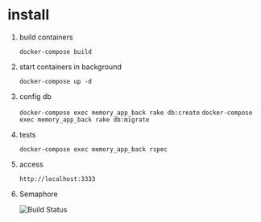 # install

1. build containers

   `docker-compose build`

1. start containers in background

   `docker-compose up -d`

1. config db

   `docker-compose exec memory_app_back rake db:create`
   `docker-compose exec memory_app_back rake db:migrate`
   
1. tests

   `docker-compose exec memory_app_back rspec`

1. access

   `http://localhost:3333`

1. Semaphore

   ![Build Status](https://edimossilva.semaphoreci.com/badges/memory-app-rails/branches/master.svg?style=shields)
